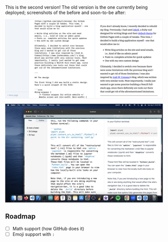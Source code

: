 This is the second version! The old version is the one currently being deployed; screenshots of the before and soon-to-be after:

![](public/images/old.png)

![](public/images/screenshot.png)

## Roadmap

- [ ] Math support (how GitHub does it)
- [ ] Emoji support with `:`